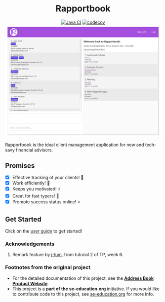 
<h1 align="center">
  Rapportbook
</h1>

<div align="center">

[![Java CI](https://github.com/AY2223S1-CS2103T-T13-2/tp/actions/workflows/gradle.yml/badge.svg?branch=master)](https://github.com/AY2223S1-CS2103T-T13-2/tp/actions/workflows/gradle.yml)
[![codecov](https://codecov.io/gh/nus-cs2103-AY2223S1/tp/branch/master/graph/badge.svg?token=A2FU6P932B)](https://app.codecov.io/gh/AY2223S1-CS2103T-T13-2/tp)
![Ui](docs/images/Ui.png)

</div>

Rapportbook is the ideal client management application for new and tech-savy financial advisors.

## Promises

- [x] Effective tracking of your clients! :closed_book:
- [x] Work efficiently! :rocket:
- [x] Keeps you motivated! :zap:
- [x] Great for fast typers! :raised_hands:
- [x] Promote success status online! :star:

## Get Started
Click on the [user guide](https://ay2223s1-cs2103t-t13-2.github.io/tp/UserGuide.html) to get started!

### Acknowledgements
1. Remark feature by [j-lum](https://github.com/se-edu/addressbook-level3/compare/tutorial-add-remark), from tutorial 2 of TP, week 6.

### Footnotes from the original project

* For the detailed documentation of this project, see the **[Address Book Product Website](https://se-education.org/addressbook-level3)**.
* This project is a **part of the se-education.org** initiative. If you would like to contribute code to this project, see [se-education.org](https://se-education.org#https://se-education.org/#contributing) for more info.
